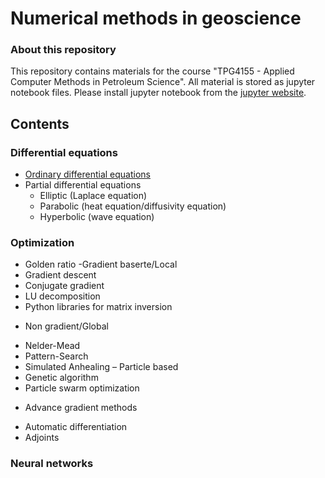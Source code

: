 # Numerical methods in geoscience #

### About this repository ###

This repository contains materials for the course "TPG4155 - Applied Computer Methods in Petroleum Science". All material is stored as jupyter notebook files. Please install jupyter notebook from the [jupyter website](https://jupyter.org/).

## Contents ##

### Differential equations ###

* [Ordinary differential equations](lectures/ordinaryDifferentialEquations.ipynb)
* Partial differential equations
  * Elliptic (Laplace equation)
  * Parabolic (heat equation/diffusivity equation)
  * Hyperbolic (wave equation)

### Optimization ###

* Golden ratio
-Gradient baserte/Local
* Gradient descent
* Conjugate gradient
* LU decomposition
* Python libraries for matrix inversion
- Non gradient/Global
* Nelder-Mead
* Pattern-Search
* Simulated Anhealing
– Particle based
* Genetic algorithm
* Particle swarm optimization
- Advance gradient methods
* Automatic differentiation
* Adjoints


### Neural networks ###


